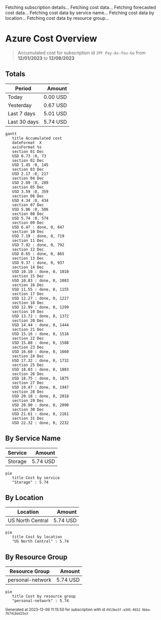 Fetching subscription details...
Fetching cost data...
Fetching forecasted cost data...
Fetching cost data by service name...
Fetching cost data by location...
Fetching cost data by resource group...
# Azure Cost Overview

> Accumulated cost for subscription id `JPF Pay-As-You-Go` from **12/01/2023** to **12/08/2023**

## Totals

|Period|Amount|
|---|---:|
|Today|0.00 USD|
|Yesterday|0.67 USD|
|Last 7 days|5.01 USD|
|Last 30 days|5.74 USD|

```mermaid
gantt
   title Accumulated cost
   dateFormat  X
   axisFormat %s
   section 01 Dec
   USD 0.73 :0, 73
   section 02 Dec
   USD 1.45 :0, 145
   section 03 Dec
   USD 2.17 :0, 217
   section 04 Dec
   USD 2.89 :0, 289
   section 05 Dec
   USD 3.59 :0, 359
   section 06 Dec
   USD 4.34 :0, 434
   section 07 Dec
   USD 5.06 :0, 506
   section 08 Dec
   USD 5.74 :0, 574
   section 09 Dec
   USD 6.47 : done, 0, 647
   section 10 Dec
   USD 7.19 : done, 0, 719
   section 11 Dec
   USD 7.92 : done, 0, 792
   section 12 Dec
   USD 8.65 : done, 0, 865
   section 13 Dec
   USD 9.37 : done, 0, 937
   section 14 Dec
   USD 10.10 : done, 0, 1010
   section 15 Dec
   USD 10.83 : done, 0, 1083
   section 16 Dec
   USD 11.55 : done, 0, 1155
   section 17 Dec
   USD 12.27 : done, 0, 1227
   section 18 Dec
   USD 12.99 : done, 0, 1299
   section 19 Dec
   USD 13.72 : done, 0, 1372
   section 20 Dec
   USD 14.44 : done, 0, 1444
   section 21 Dec
   USD 15.16 : done, 0, 1516
   section 22 Dec
   USD 15.88 : done, 0, 1588
   section 23 Dec
   USD 16.60 : done, 0, 1660
   section 24 Dec
   USD 17.32 : done, 0, 1732
   section 25 Dec
   USD 18.03 : done, 0, 1803
   section 26 Dec
   USD 18.75 : done, 0, 1875
   section 27 Dec
   USD 19.47 : done, 0, 1947
   section 28 Dec
   USD 20.18 : done, 0, 2018
   section 29 Dec
   USD 20.90 : done, 0, 2090
   section 30 Dec
   USD 21.61 : done, 0, 2161
   section 31 Dec
   USD 22.32 : done, 0, 2232
```

## By Service Name

|Service|Amount|
|---|---:|
|Storage|5.74 USD|

```mermaid
pie
   title Cost by service
   "Storage" : 5.74
```

## By Location

|Location|Amount|
|---|---:|
|US North Central|5.74 USD|

```mermaid
pie
   title Cost by location
   "US North Central" : 5.74
```

## By Resource Group

|Resource Group|Amount|
|---|---:|
|personal-network|5.74 USD|

```mermaid
pie
   title Cost by resource group
   "personal-network" : 5.74
```

<sup>Generated at 2023-12-09 11:15:50 for subscription with id `4913be3f-a345-4652-9bba-767418dd25e3`</sup>
